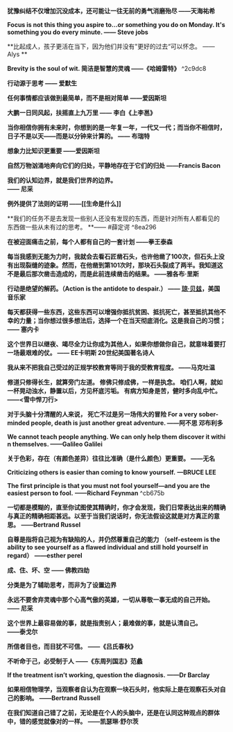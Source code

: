**犹豫纠结不仅增加沉没成本，还可能让一往无前的勇气消磨殆尽 
——天海祐希**

**Focus is not this thing you aspire to…or something you do on Monday. It's something you do every minute.
—— Steve jobs**

**比起成人，孩子更活在当下，因为他们并没有"更好的过去“可以怀念。
—— Alys **

**Brevity is the soul of wit. 简洁是智慧的灵魂
——《哈姆雷特》** ^2c9dc8

**行动源于思考
—— 爱默生**

**任何事情都应该做到最简单，而不是相对简单
——爱因斯坦**

**大鹏一日同风起，扶摇直上九万里
—— 李白《上李邕》**


**当你相信你拥有未来时，你想到的是一年复一年，一代又一代；而当你不相信时，日子不是以天——而是以分钟来计算的。
—— 布瑞特**

**想象力比知识更重要
——爱因斯坦**


**自然万物汹涌地奔向它们的归处，平静地存在于它们的归处
——Francis Bacon**

**我们的认知边界，就是我们世界的边界。  
—— 尼采** ​

**例外提供了法则的证明
——[[生命是什么]]**


**我们的任务不是去发现一些别人还没有发现的东西，而是针对所有人都看见的东西做一些从未有过的思考。
**—— #薛定谔 ^8ea296


**在被迎面痛击之前，每个人都有自己的一套计划
——拳王泰森**


**每当我感到无能为力时，我就会去看石匠凿石头，也许他凿了100次，但石头上没有出现裂缝的迹象。然而，在他凿到第101次时，那块石头裂成了两半。我知道这不是最后那次凿击造成的，而是此前连续凿击的结果。
——雅各布·里斯**

**行动是绝望的解药。（Action is the antidote to despair.）
—— [琼·贝兹](https://www.brainyquote.com/quotes/joan_baez_132657)，美国音乐家**


**每天都获得一些东西，这些东西可以增强你抵抗贫困、抵抗死亡，甚至抵抗其他不幸的力量；当你想过很多想法后，选择一个在当天彻底消化。这是我自己的习惯；
—— 塞内卡**



**这个世界日以继夜、竭尽全力让你成为其他人，如果你想做你自己，就意味着要打一场最艰难的仗。
—— EE卡明斯 20世纪美国著名诗人**



**我从来不把我自己受过的正规学校教育等同于我的受教育程度。
——马克吐温**


**修道只修得长生，就算旁门左道。
修佛只修成佛，一样是执念。
咱们人啊，就如一杯晃动浊水，静置以后，方见杯底污垢。
有病方知身是苦，健时多向乱中忙。
——<雪中悍刀行>**



**对于头脑十分清醒的人来说， 死亡不过是另一场伟大的冒险
For a very sober-minded people, death is just another great adventure.
——阿不思 邓布利多**


**We cannot teach people anything. We can only help them discover it within themselves.
——Galileo Galilei**



**关于色彩，存在（有颜色差异）往往比准确（是什么颜色）更重要。
——无名**

**Criticizing others is easier than coming to know yourself.**
**—BRUCE LEE**


**The first principle is that you must not fool yourself—and you are the easiest person to fool.**
**——Richard Feynman** ^cb675b


**一切都是模糊的，直至你试图使其精确时，你才会发现，我们日常表达出来的精确与真正的精确相距甚远。以至于当我们说话时，你无法假设这就是对方真正的意思。**
**——Bertrand Russel**


**自尊是指将自己视为有缺陷的人，并仍然尊重自己的能力**
**（self-esteem is the ability to see yourself as a flawed individual and still hold yourself in regard）** 
**——esther perel**


**成、住、坏、空** 
**—— 佛教四劫**


**分类是为了辅助思考，而非为了设置边界** 

**永远不要舍弃灵魂中那个心高气傲的英雄，一切从尊敬一事无成的自己开始。**  
**—— 尼采 ​**


**这个世界上最容易做的事，就是指责别人；最难做的事，就是认清自己。**  
**——泰戈尔 ​**



**所信者目也，而目犹不可信。**
**——《吕氏春秋》**


**不听命于己，必受制于人**
**——《东周列国志》范蠡**

**If the treatment isn’t working, question the diagnosis.**
**——Dr Barclay**


**如果相信物理学，当观察者自认为在观察一块石头时，他实际上是在观察石头对自己的影响。**
**——Bertrand Russell**


**在我们知道自己错了之前，无论是在个人的头脑中，还是在认同这种观点的群体中，错的感觉就像对的一样。**
**——凯瑟琳·舒尔茨**

